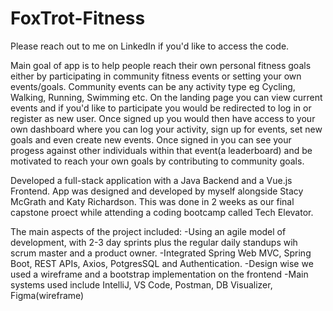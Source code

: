 # FoxTrot-Fitness
Please reach out to me on LinkedIn if you'd like to access the code. 

Main goal of app is to help people reach their own personal fitness goals either by participating in community fitness events or setting your own events/goals. Community events can be any activity type eg Cycling, Walking, Running, Swimming etc. On the landing page you can view current events and if you'd like to participate you would be redirected to log in or register as new user. Once signed up you would then have access to your own dashboard where you can log your activity, sign up for events, set new goals and even create new events. Once signed in you can see your progess against other individuals within that event(a leaderboard) and be motivated to reach your own goals by contributing to community goals.

Developed a full-stack application with a Java Backend and a Vue.js Frontend. App was designed and developed by myself alongside Stacy McGrath and Katy Richardson. This was done in 2 weeks as our final capstone proect while attending a coding bootcamp called Tech Elevator.

The main aspects of the project included: -Using an agile model of development, with 2-3 day sprints plus the regular daily standups wih scrum master and a product owner. -Integrated Spring Web MVC, Spring Boot, REST APIs, Axios, PotgresSQL and Authentication. -Design wise we used a wireframe and a bootstrap implementation on the frontend -Main systems used include IntelliJ, VS Code, Postman, DB Visualizer, Figma(wireframe)
